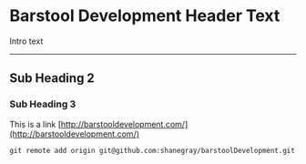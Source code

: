 # Barstool Development Header Text

Intro text

-----------------------

## Sub Heading 2

### Sub Heading 3

This is a link [http://barstooldevelopment.com/](http://barstooldevelopment.com/)


    git remote add origin git@github.com:shanegray/barstoolDevelopment.git